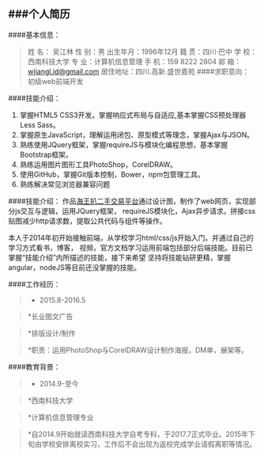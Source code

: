 ###个人简历
-
####基本信息：
>姓    名： 吴江林 
>性    别：男
>出生年月：1996年12月
>籍    贯：四川·巴中
>学    校：西南科技大学
>专    业：计算机信息管理
>手    机：159 8222 2804
>邮    箱：wjiangl.id@gmail.com
>居住地址：四川.高新.盛世嘉苑
####求职意向：
 >初级web前端开发

####技能介绍：
1. 掌握HTML5 CSS3开发。掌握响应式布局与自适应,基本掌握CSS预处理器Less Sass。
2. 掌握原生JavaScript，理解运用闭包、原型模式等理念，掌握Ajax与JSON。
3. 熟练使用JQuery框架，掌握requireJS与模块化编程思想，基本掌握Bootstrap框架。
4. 熟练运用图片图形工具PhotoShop，CorelDRAW。
5. 使用GitHub，掌握Git版本控制，Bower，npm包管理工具。
6. 熟练解决常见浏览器兼容问题

####技能介绍：
作品[海王扒二手交易平台](http://lietu555.github.io/lietu/)通过设计图，制作了web网页，实现部分js交互与逻辑，运用JQuery框架，	requireJS模块化，Ajax异步请求。拼接css贴图减少http请求数，提取公共代码与组件等操作。

本人于2014年初开始接触前端，从学校学习html/css/js开始入门。并通过自己的学习方式看书，博客，	视频，官方文档学习运用前端包括部分后端技能。目前已掌握“技能介绍”内所描述的技能，接下来希望	坚持将技能钻研更精，掌握angular，nodeJS等目前还没掌握的技能。

####工作经历：
>* 2015.8-2016.5	

>*长业图文广告

>*排版设计/制作

>*职责：运用PhotoShop与CorelDRAW设计制作海报，DM单，展架等。

####教育背景：
>* 2014.9-至今

>*西南科技大学

>*计算机信息管理专业

>*自2014.9开始就读西南科技大学自考专科，于2017.7正式毕业。2015年下旬由学校安排离校实习，工作后不会出现为返校完成学业请假离职等情况。

